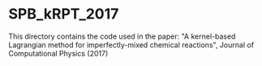 # SPB_kRPT_2017
This directory contains the code used in the paper:
"A kernel-based Lagrangian method for imperfectly-mixed chemical reactions", Journal of  Computational Physics (2017)